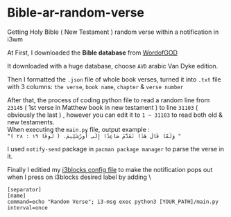 # Bible-ar-random-verse
Getting Holy Bible ( New Testament ) random verse within a notification in i3wm

At First, I downloaded the **Bible database** from [WordofGOD](https://wordofgod.in/wog/2022/01/09/download-arabic-bible-database-and-software-modules-for-android-iphone-and-laptop/)

It downloaded with a huge database, choose `AVD` arabic Van Dyke edition.

Then I formatted the `.json` file of whole book verses, turned it into `.txt` file with 3 columns: 
`the verse`, `book name`, `chapter` & `verse number` 

After that, the process of coding python file to read a random line from `23145` ( 1st verse in Matthew book in new testament ) to line `31103` ( obviously the last ) , however you can edit it to `1 ~ 31103` to read both old & new testaments.\
When executing the `main.py` file, output example : \
`"وَلَمَّا قَالَ هَذَا تَقَدَّمَ صَاعِدًا إِلَى أُورُشَلِيمَ. ( لُوقَا ١٩ : ٢٨ ) "
`

I used `notify-send` package in `pacman package manager` to parse the verse in it.

Finally I editied my [i3blocks config file](https://github.com/MateBerg/my_i3wm_i3blocks_configs/blob/main/i3blocks/config) to make the notification pops out when I press on i3blocks desired label by adding \
 ```
 [separator]
[name]
command=echo "Random Verse"; i3-msg exec python3 [YOUR_PATH]/main.py
interval=once
 ```
 
